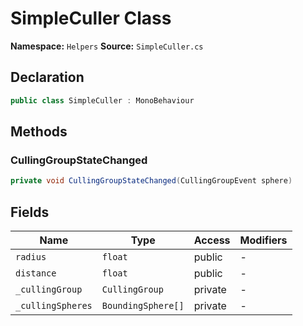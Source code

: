 # SimpleCuller Class

**Namespace:** `Helpers`
**Source:** `SimpleCuller.cs`

## Declaration

```csharp
public class SimpleCuller : MonoBehaviour
```

## Methods

### CullingGroupStateChanged

```csharp
private void CullingGroupStateChanged(CullingGroupEvent sphere)
```

## Fields

| Name | Type | Access | Modifiers |
|------|------|--------|-----------|
| `radius` | `float` | public | - |
| `distance` | `float` | public | - |
| `_cullingGroup` | `CullingGroup` | private | - |
| `_cullingSpheres` | `BoundingSphere[]` | private | - |

